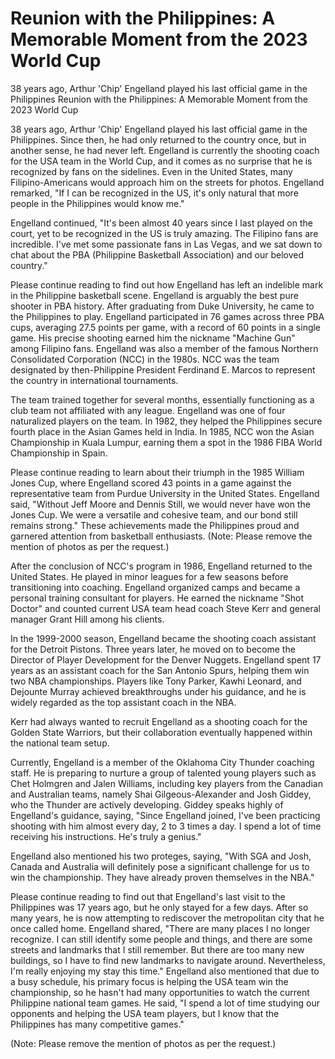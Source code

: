 #  Reunion with the Philippines: A Memorable Moment from the 2023 World Cup

38 years ago, Arthur 'Chip' Engelland played his last official game in the Philippines 
  Reunion with the Philippines: A Memorable Moment from the 2023 World Cup

38 years ago, Arthur 'Chip' Engelland played his last official game in the Philippines. Since then, he had only returned to the country once, but in another sense, he had never left. Engelland is currently the shooting coach for the USA team in the World Cup, and it comes as no surprise that he is recognized by fans on the sidelines. Even in the United States, many Filipino-Americans would approach him on the streets for photos. Engelland remarked, "If I can be recognized in the US, it's only natural that more people in the Philippines would know me."

Engelland continued, "It's been almost 40 years since I last played on the court, yet to be recognized in the US is truly amazing. The Filipino fans are incredible. I've met some passionate fans in Las Vegas, and we sat down to chat about the PBA (Philippine Basketball Association) and our beloved country."

Please continue reading to find out how Engelland has left an indelible mark in the Philippine basketball scene. Engelland is arguably the best pure shooter in PBA history. After graduating from Duke University, he came to the Philippines to play. Engelland participated in 76 games across three PBA cups, averaging 27.5 points per game, with a record of 60 points in a single game. His precise shooting earned him the nickname "Machine Gun" among Filipino fans. Engelland was also a member of the famous Northern Consolidated Corporation (NCC) in the 1980s. NCC was the team designated by then-Philippine President Ferdinand E. Marcos to represent the country in international tournaments.

The team trained together for several months, essentially functioning as a club team not affiliated with any league. Engelland was one of four naturalized players on the team. In 1982, they helped the Philippines secure fourth place in the Asian Games held in India. In 1985, NCC won the Asian Championship in Kuala Lumpur, earning them a spot in the 1986 FIBA World Championship in Spain.

Please continue reading to learn about their triumph in the 1985 William Jones Cup, where Engelland scored 43 points in a game against the representative team from Purdue University in the United States. Engelland said, "Without Jeff Moore and Dennis Still, we would never have won the Jones Cup. We were a versatile and cohesive team, and our bond still remains strong." These achievements made the Philippines proud and garnered attention from basketball enthusiasts. (Note: Please remove the mention of photos as per the request.)

After the conclusion of NCC's program in 1986, Engelland returned to the United States. He played in minor leagues for a few seasons before transitioning into coaching. Engelland organized camps and became a personal training consultant for players. He earned the nickname "Shot Doctor" and counted current USA team head coach Steve Kerr and general manager Grant Hill among his clients.

In the 1999-2000 season, Engelland became the shooting coach assistant for the Detroit Pistons. Three years later, he moved on to become the Director of Player Development for the Denver Nuggets. Engelland spent 17 years as an assistant coach for the San Antonio Spurs, helping them win two NBA championships. Players like Tony Parker, Kawhi Leonard, and Dejounte Murray achieved breakthroughs under his guidance, and he is widely regarded as the top assistant coach in the NBA.

Kerr had always wanted to recruit Engelland as a shooting coach for the Golden State Warriors, but their collaboration eventually happened within the national team setup.

Currently, Engelland is a member of the Oklahoma City Thunder coaching staff. He is preparing to nurture a group of talented young players such as Chet Holmgren and Jalen Williams, including key players from the Canadian and Australian teams, namely Shai Gilgeous-Alexander and Josh Giddey, who the Thunder are actively developing. Giddey speaks highly of Engelland's guidance, saying, "Since Engelland joined, I've been practicing shooting with him almost every day, 2 to 3 times a day. I spend a lot of time receiving his instructions. He's truly a genius."

Engelland also mentioned his two proteges, saying, "With SGA and Josh, Canada and Australia will definitely pose a significant challenge for us to win the championship. They have already proven themselves in the NBA."

Please continue reading to find out that Engelland's last visit to the Philippines was 17 years ago, but he only stayed for a few days. After so many years, he is now attempting to rediscover the metropolitan city that he once called home. Engelland shared, "There are many places I no longer recognize. I can still identify some people and things, and there are some streets and landmarks that I still remember. But there are too many new buildings, so I have to find new landmarks to navigate around. Nevertheless, I'm really enjoying my stay this time." Engelland also mentioned that due to a busy schedule, his primary focus is helping the USA team win the championship, so he hasn't had many opportunities to watch the current Philippine national team games. He said, "I spend a lot of time studying our opponents and helping the USA team players, but I know that the Philippines has many competitive games."

(Note: Please remove the mention of photos as per the request.)